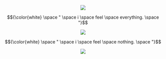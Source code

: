 <p align="center"> <img src=https://komarev.com/ghpvc/?username=wavetoivy&color=8d8f91&style=flat-square&label=💿>
<p align="center"> 
$${\color{white} \space " \space i \space feel \space everything. \space "}$$
 
 <p align="center"> 
 <img src="https://media.discordapp.net/attachments/1013637206952382504/1355168582769573908/IMG_0601.png?ex=67e7f297&is=67e6a117&hm=82adadad68b217d236aad50ffc877aeecd86f0b138c7bd24abf94c1971de5f24&=&format=webp&quality=lossless&width=688&height=371" <p/>

 <p align="center"> 
  $${\color{white} \space " \space i \space feel \space nothing. \space "}$$
  
<p align="center"> 
 <img src="https://cdn.discordapp.com/attachments/1013637206952382504/1355166174467588337/IMG_0602.png?ex=67e7f059&is=67e69ed9&hm=4597a82e6504a40c95cd9b57fdf34e7d016f660b8834f0b71871d20218bbc146&=&format=webp&quality=lossless&width=1414&height=693" <p/>
 

